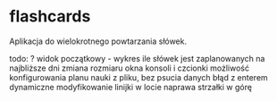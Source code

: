 # flashcards
Aplikacja do wielokrotnego powtarzania słówek.

todo:
? widok początkowy - wykres ile słówek jest zaplanowanych na najbliższe dni
zmiana rozmiaru okna konsoli i czcionki
możliwość konfigurowania planu nauki z pliku, bez psucia danych
błąd z enterem
dynamiczne modyfikowanie linijki w locie
naprawa strzałki w górę